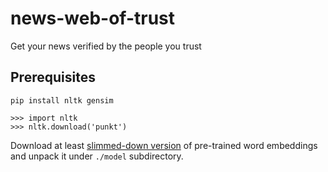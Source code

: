 # news-web-of-trust
Get your news verified by the people you trust

## Prerequisites
```
pip install nltk gensim
```

```
>>> import nltk
>>> nltk.download('punkt')
```

Download at least [slimmed-down
version](https://github.com/eyaler/word2vec-slim/blob/master/GoogleNews-vectors-negative300-SLIM.bin.gz) of pre-trained word embeddings and unpack it under `./model` subdirectory.
